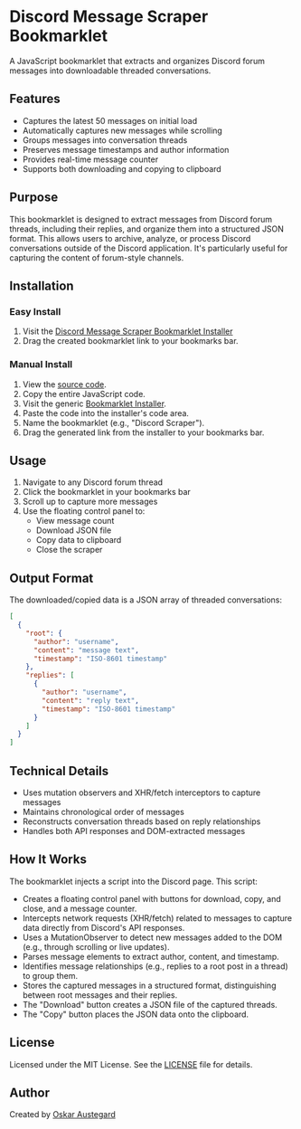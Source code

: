 # Discord Message Scraper Bookmarklet

A JavaScript bookmarklet that extracts and organizes Discord forum messages into downloadable threaded conversations.

## Features

- Captures the latest 50 messages on initial load
- Automatically captures new messages while scrolling
- Groups messages into conversation threads
- Preserves message timestamps and author information
- Provides real-time message counter
- Supports both downloading and copying to clipboard

## Purpose

This bookmarklet is designed to extract messages from Discord forum threads, including their replies, and organize them into a structured JSON format. This allows users to archive, analyze, or process Discord conversations outside of the Discord application. It's particularly useful for capturing the content of forum-style channels.

## Installation

### Easy Install
1. Visit the [Discord Message Scraper Bookmarklet Installer](https://austegard.com/web-utilities/bookmarklet-installer.html?bookmarklet=discord_scraper.js)
2. Drag the created bookmarklet link to your bookmarks bar.

### Manual Install
1. View the [source code](https://github.com/oaustegard/bookmarklets/blob/main/discord_scraper.js).
2. Copy the entire JavaScript code.
3. Visit the generic [Bookmarklet Installer](https://austegard.com/web-utilities/bookmarklet-installer.html).
4. Paste the code into the installer's code area.
5. Name the bookmarklet (e.g., "Discord Scraper").
6. Drag the generated link from the installer to your bookmarks bar.

## Usage

1. Navigate to any Discord forum thread
2. Click the bookmarklet in your bookmarks bar
3. Scroll up to capture more messages
4. Use the floating control panel to:
   - View message count
   - Download JSON file
   - Copy data to clipboard
   - Close the scraper

## Output Format

The downloaded/copied data is a JSON array of threaded conversations:

```json
[
  {
    "root": {
      "author": "username",
      "content": "message text",
      "timestamp": "ISO-8601 timestamp"
    },
    "replies": [
      {
        "author": "username",
        "content": "reply text",
        "timestamp": "ISO-8601 timestamp"
      }
    ]
  }
]
```

## Technical Details

- Uses mutation observers and XHR/fetch interceptors to capture messages
- Maintains chronological order of messages
- Reconstructs conversation threads based on reply relationships
- Handles both API responses and DOM-extracted messages

## How It Works

The bookmarklet injects a script into the Discord page. This script:
- Creates a floating control panel with buttons for download, copy, and close, and a message counter.
- Intercepts network requests (XHR/fetch) related to messages to capture data directly from Discord's API responses.
- Uses a MutationObserver to detect new messages added to the DOM (e.g., through scrolling or live updates).
- Parses message elements to extract author, content, and timestamp.
- Identifies message relationships (e.g., replies to a root post in a thread) to group them.
- Stores the captured messages in a structured format, distinguishing between root messages and their replies.
- The "Download" button creates a JSON file of the captured threads.
- The "Copy" button places the JSON data onto the clipboard.

## License

Licensed under the MIT License. See the [LICENSE](https://github.com/oaustegard/bookmarklets/blob/main/LICENSE) file for details.

## Author

Created by [Oskar Austegard](https://austegard.com)
